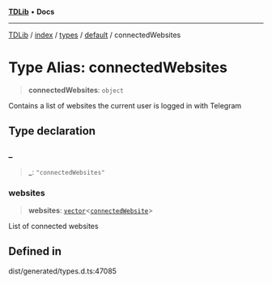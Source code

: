 [**TDLib**](../../../../../../README.md) • **Docs**

***

[TDLib](../../../../../../modules.md) / [index](../../../../../README.md) / [types](../../../README.md) / [default](../README.md) / connectedWebsites

# Type Alias: connectedWebsites

> **connectedWebsites**: `object`

Contains a list of websites the current user is logged in with Telegram

## Type declaration

### \_

> **\_**: `"connectedWebsites"`

### websites

> **websites**: [`vector`](vector.md)\<[`connectedWebsite`](connectedWebsite-1.md)\>

List of connected websites

## Defined in

dist/generated/types.d.ts:47085
